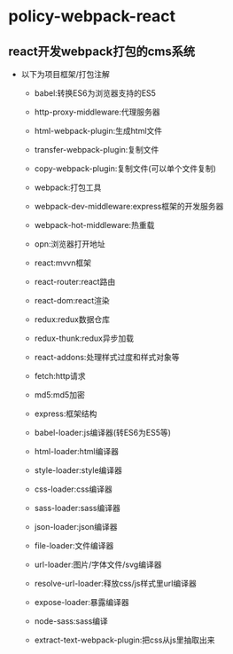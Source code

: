 # policy-webpack-react
react开发webpack打包的cms系统
----------
* 以下为项目框架/打包注解
    * babel:转换ES6为浏览器支持的ES5
    * http-proxy-middleware:代理服务器
    * html-webpack-plugin:生成html文件
    * transfer-webpack-plugin:复制文件
    * copy-webpack-plugin:复制文件(可以单个文件复制)
    * webpack:打包工具
    * webpack-dev-middleware:express框架的开发服务器
    * webpack-hot-middleware:热重载
    * opn:浏览器打开地址
    
    * react:mvvn框架
    * react-router:react路由
    * react-dom:react渲染
    * redux:redux数据仓库
    * redux-thunk:redux异步加载
    * react-addons:处理样式过度和样式对象等
    * fetch:http请求
    * md5:md5加密
    
    * express:框架结构
    
    * babel-loader:js编译器(转ES6为ES5等)
    * html-loader:html编译器
    * style-loader:style编译器
    * css-loader:css编译器
    * sass-loader:sass编译器
    * json-loader:json编译器
    * file-loader:文件编译器
    * url-loader:图片/字体文件/svg编译器
    * resolve-url-loader:释放css/js样式里url编译器
    * expose-loader:暴露编译器
    
    * node-sass:sass编译
    * extract-text-webpack-plugin:把css从js里抽取出来